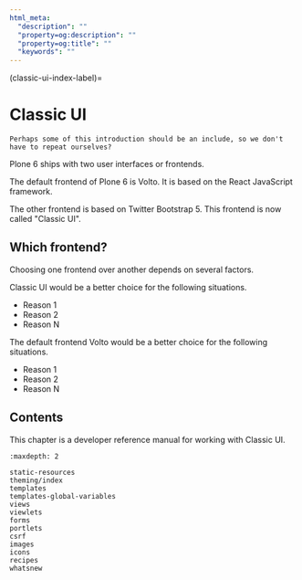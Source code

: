 ```yaml
---
html_meta:
  "description": ""
  "property=og:description": ""
  "property=og:title": ""
  "keywords": ""
---
```


(classic-ui-index-label)=

# Classic UI

```{todo}
Perhaps some of this introduction should be an include, so we don't have to repeat ourselves?
```

Plone 6 ships with two user interfaces or frontends.

The default frontend of Plone 6 is Volto.
It is based on the React JavaScript framework.

The other frontend is based on Twitter Bootstrap 5.
This frontend is now called "Classic UI".


## Which frontend?

Choosing one frontend over another depends on several factors.

Classic UI would be a better choice for the following situations.

-   Reason 1
-   Reason 2
-   Reason N

The default frontend Volto would be a better choice for the following situations.

-   Reason 1
-   Reason 2
-   Reason N


## Contents

This chapter is a developer reference manual for working with Classic UI.

```{toctree}
:maxdepth: 2

static-resources
theming/index
templates
templates-global-variables
views
viewlets
forms
portlets
csrf
images
icons
recipes
whatsnew
```
